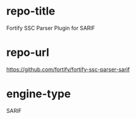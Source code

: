 # repo-title
Fortify SSC Parser Plugin for SARIF

# repo-url
https://github.com/fortify/fortify-ssc-parser-sarif

# engine-type
SARIF
